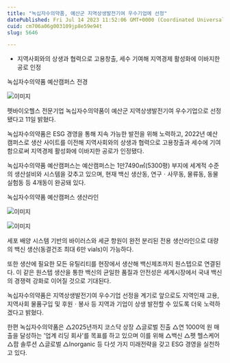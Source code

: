 ```yaml
---
title: "녹십자수의약품, 예산군 지역상생발전기여 우수기업에 선정"
datePublished: Fri Jul 14 2023 11:52:06 GMT+0000 (Coordinated Universal Time)
cuid: cm706a06g003109jp8e59e94t
slug: 5646

---
```



- 지역사회와의 상생과 협력으로 고용창출, 세수 기여해 지역경제 활성화에 이바지한 공로 인정

녹십자수의약품 예산캠퍼스 전경

![이미지](https://cdn.hashnode.com/res/hashnode/image/upload/v1739259625123/87bca357-0f0a-4ba5-8bd8-d8afd5e20759.jpeg)

펫바이오헬스 전문기업 녹십자수의약품이 예산군 지역상생발전기여 우수기업으로 선정됐다고 11일 밝혔다.

녹십자수의약품은 ESG 경영을 통해 지속 가능한 발전을 위해 노력하고, 2022년 예산캠퍼스로 생산 사이트를 이전해 지역사회와의 상생과 협력으로 고용창출과 세수에 기여함으로써 지역경제 활성화에 이바지한 공로가 인정됐다.

녹십자수의약품 예산캠퍼스는 예산캠퍼스는 1만7490㎡(5300평) 부지에 세계적 수준의 생산설비와 시스템을 갖추고 있으며, 현재 백신 생산동, 연구ㆍ사무동, 물류동, 동물실험동 등 4개동이 완공돼 있다.

녹십자수의약품 예산캠퍼스 생산라인

![이미지](https://cdn.hashnode.com/res/hashnode/image/upload/v1739259627001/7a364b9a-f975-44c0-8c0c-b2c744c32e22.jpeg)

![이미지](https://cdn.hashnode.com/res/hashnode/image/upload/v1739259629217/9d4772c2-6fa0-4a51-b096-3e74cee71e9a.jpeg)

세포 배양 시스템 기반의 바이러스와 세균 항원이 완전 분리된 전용 생산라인으로 대량의 백신 생산(동결건조 최대 6만 vials)이 가능하다.

또한 생산에 필요한 모든 유틸리티를 현장에서 생산해 백신제조까지 원스텝으로 연결된다. 이 같은 원스텝 생산을 통한 백신의 균일한 품질과 안전성은 세계시장에서 국내 백신의 경쟁력 강화로 이어질 것으로 기대된다.

녹십자수의약품은 지역상생발전기여 우수기업 선정을 계기로 앞으로도 지역인재 고용, 지역사회 물품구입 및 후원ㆍ봉사 등 지역과 기업이 상생 발전할 수 있도록 더욱 노력하겠다고 밝혔다.

한편 녹십자수의약품은 △2025년까지 코스닥 상장 △글로벌 진출 △연 1000억 원 매출을 달성하는 '업계 리딩 회사'를 목표를 하고 있으며 이를 위해 △백신 △펫 헬스케어 △팜 솔루션 △글로벌 △Inorganic 등 다섯 가지 미래전략을 갖고 ESG 경영을 실천하고 있다.